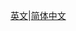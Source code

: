 [英文](https://github.com/MRWS0X2F/AutoPack/edit/master/README.md)|[简体中文](https://github.com/MRWS0X2F/AutoPack/edit/master/README_CN.md)


